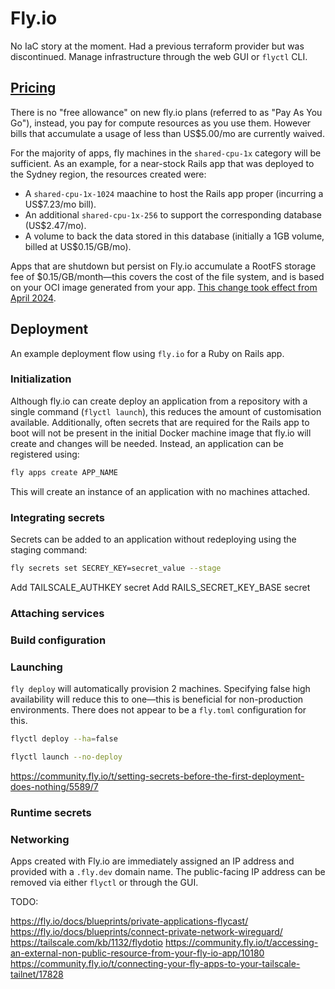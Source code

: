 # Fly.io

No IaC story at the moment. Had a previous terraform provider but was discontinued. Manage infrastructure through the web GUI or `flyctl` CLI.

## [Pricing][1]

There is no "free allowance" on new fly.io plans (referred to as "Pay As You Go"), instead, you pay for compute resources as you use them.
However bills that accumulate a usage of less than US$5.00/mo are currently waived.

For the majority of apps, fly machines in the `shared-cpu-1x` category will be sufficient.
As an example, for a near-stock Rails app that was deployed to the Sydney region, the resources created were:

* A `shared-cpu-1x-1024` maachine to host the Rails app proper (incurring a US$7.23/mo bill).
* An additional `shared-cpu-1x-256` to support the corresponding database (US$2.47/mo).
* A volume to back the data stored in this database (initially a 1GB volume, billed at US$0.15/GB/mo).

Apps that are shutdown but persist on Fly.io accumulate a RootFS storage fee of $0.15/GB/month—this covers the cost of the file system, and is based on your OCI image generated from your app.
[This change took effect from April 2024][2].

## Deployment

An example deployment flow using `fly.io` for a Ruby on Rails app.

### Initialization

Although fly.io can create deploy an application from a repository with a single command (`flyctl launch`), this reduces the amount of customisation available.
Additionally, often secrets that are required for the Rails app to boot will not be present in the initial Docker machine image that fly.io will create and changes will be needed.
Instead, an application can be registered using:

```bash
fly apps create APP_NAME
```

This will create an instance of an application with no machines attached.

### Integrating secrets

Secrets can be added to an application without redeploying using the staging command:

```bash
fly secrets set SECREY_KEY=secret_value --stage
```

Add TAILSCALE_AUTHKEY secret
Add RAILS_SECRET_KEY_BASE secret

### Attaching services



### Build configuration

### Launching


`fly deploy` will automatically provision 2 machines.
Specifying false high availability will reduce this to one—this is beneficial for non-production environments.
There does not appear to be a `fly.toml` configuration for this.

```bash
flyctl deploy --ha=false
```


```bash
flyctl launch --no-deploy
```


https://community.fly.io/t/setting-secrets-before-the-first-deployment-does-nothing/5589/7


### Runtime secrets

### Networking

Apps created with Fly.io are immediately assigned an IP address and provided with a `.fly.dev` domain name.
The public-facing IP address can be removed via either `flyctl` or through the GUI.

TODO:

https://fly.io/docs/blueprints/private-applications-flycast/
https://fly.io/docs/blueprints/connect-private-network-wireguard/
https://tailscale.com/kb/1132/flydotio
https://community.fly.io/t/accessing-an-external-non-public-resource-from-your-fly-io-app/10180
https://community.fly.io/t/connecting-your-fly-apps-to-your-tailscale-tailnet/17828

[1]: https://fly.io/docs/about/pricing/
[2]: https://community.fly.io/t/we-are-going-to-start-collecting-charges-for-stopped-machines-rootfs-starting-april-25th/17825
